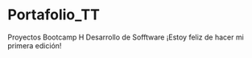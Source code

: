 # Portafolio_TT
Proyectos Bootcamp H Desarrollo de Sofftware
¡Estoy feliz de hacer mi primera edición!
